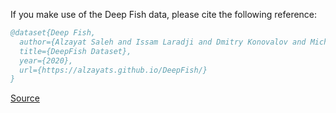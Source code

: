 If you make use of the Deep Fish data, please cite the following reference:

``` bibtex 
@dataset{Deep Fish,
  author={Alzayat Saleh and Issam Laradji and Dmitry Konovalov and Michael Bradley and David Vazquez and Marcus Sheaves},
  title={DeepFish Dataset},
  year={2020},
  url={https://alzayats.github.io/DeepFish/}
}
```

[Source](https://alzayats.github.io/DeepFish/)